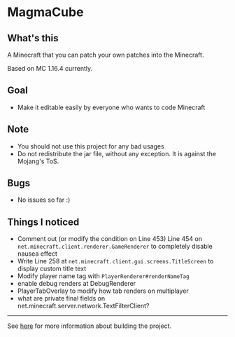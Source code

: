 # MagmaCube

## What's this

A Minecraft that you can patch your own patches into the Minecraft.

Based on MC 1.16.4 currently.

## Goal
- Make it editable easily by everyone who wants to code Minecraft

## Note
- You should not use this project for any bad usages
- Do not redistribute the jar file, without any exception. It is against the Mojang's ToS.

## Bugs
- No issues so far :)

## Things I noticed
- Comment out (or modify the condition on Line 453) Line 454 on `net.minecraft.client.renderer.GameRenderer` to completely disable nausea effect
- Write Line 258 at `net.minecraft.client.gui.screens.TitleScreen` to display custom title text
- Modify player name tag with `PlayerRenderer#renderNameTag`
- enable debug renders at DebugRenderer
- PlayerTabOverlay to modify how tab renders on multiplayer
- what are private final fields on net.minecraft.server.network.TextFilterClient?

----

See [here](https://github.com/acrylic-style/MagmaCube/blob/master/CONTRIBUTING.md) for more information about building the project.
